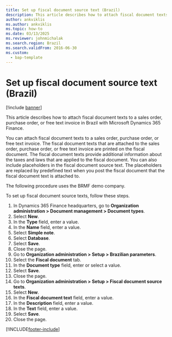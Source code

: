 ```yaml
---
title: Set up fiscal document source text (Brazil)
description: This article describes how to attach fiscal document texts to a sales order, purchase order, or free text invoice in Brazil with Microsoft Dynamics 365 Finance.
author: ankviklis
ms.author: ankviklis
ms.topic: how-to
ms.date: 03/13/2025
ms.reviewer: johnmichalak
ms.search.region: Brazil
ms.search.validFrom: 2016-06-30
ms.custom: 
  - bap-template
---
```

# Set up fiscal document source text (Brazil)

[!include [banner](../../includes/banner.md)]

This article describes how to attach fiscal document texts to a sales order, purchase order, or free text invoice in Brazil with Microsoft Dynamics 365 Finance.

You can attach fiscal document texts to a sales order, purchase order, or free text invoice. The fiscal document texts that are attached to the sales order, purchase order, or free text invoice are printed on the fiscal document. The fiscal document texts provide additional information about the taxes and laws that are applied to the fiscal document. You can also include placeholders in the fiscal document source text. The placeholders are replaced by predefined text when you post the fiscal document that the fiscal document text is attached to. 

The following procedure uses the BRMF demo company.

To set up fiscal document source texts, follow these steps.

1. In Dynamics 365 Finance headquarters, go to **Organization administration \> Document management \> Document types**.
1. Select **New**.
1. In the **Type** field, enter a value.
1. In the **Name** field, enter a value.
1. Select **Simple note**.
1. Select **Database**.
1. Select **Save**.
1. Close the page.
1. Go to **Organization administration \> Setup \> Brazilian parameters**.
1. Select the **Fiscal document** tab.
1. In the **Document type** field, enter or select a value.
1. Select **Save**.
1. Close the page.
1. Go to **Organization administration \> Setup \> Fiscal document source texts**.
1. Select **New**.
1. In the **Fiscal document text** field, enter a value.
1. In the **Description** field, enter a value.
1. In the **Text** field, enter a value.
1. Select **Save**.
1. Close the page.



[!INCLUDE[footer-include](../../../includes/footer-banner.md)]
